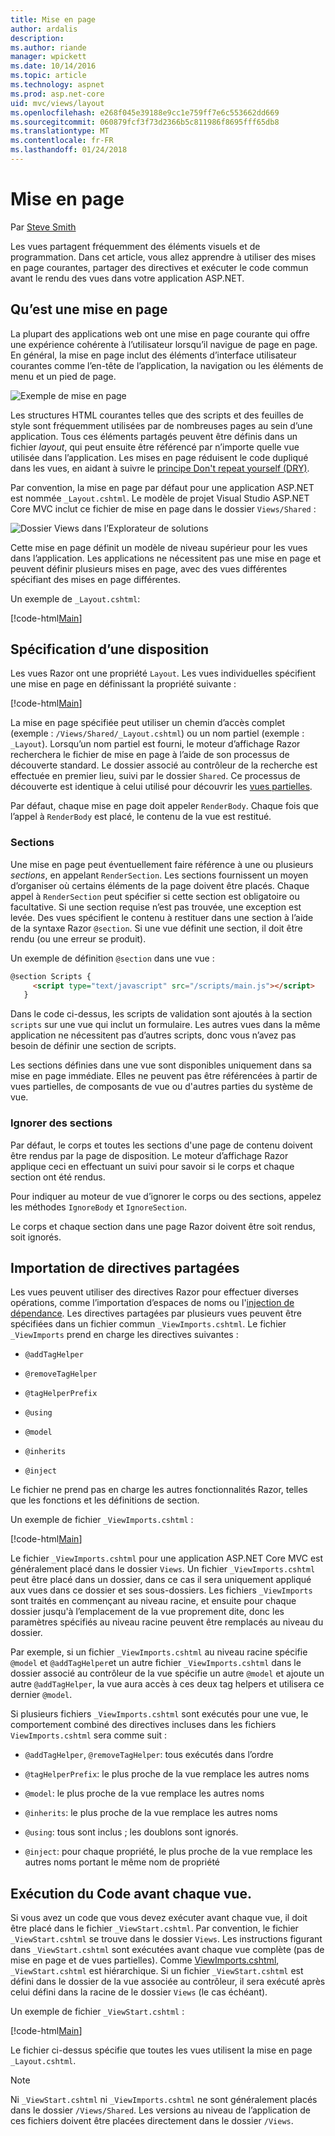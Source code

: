 ```yaml
---
title: Mise en page
author: ardalis
description: 
ms.author: riande
manager: wpickett
ms.date: 10/14/2016
ms.topic: article
ms.technology: aspnet
ms.prod: asp.net-core
uid: mvc/views/layout
ms.openlocfilehash: e268f045e39188e9cc1e759ff7e6c553662dd669
ms.sourcegitcommit: 060879fcf3f73d2366b5c811986f8695fff65db8
ms.translationtype: MT
ms.contentlocale: fr-FR
ms.lasthandoff: 01/24/2018
---
```

# <a name="layout"></a>Mise en page

Par [Steve Smith](https://ardalis.com/)

Les vues partagent fréquemment des éléments visuels et de programmation. Dans cet article, vous allez apprendre à utiliser des mises en page courantes, partager des directives et exécuter le code commun avant le rendu des vues dans votre application ASP.NET.

## <a name="what-is-a-layout"></a>Qu’est une mise en page

La plupart des applications web ont une mise en page courante qui offre une expérience cohérente à l’utilisateur lorsqu’il navigue de page en page. En général, la mise en page inclut des éléments d’interface utilisateur courantes comme l’en-tête de l’application, la navigation ou les éléments de menu et un pied de page. 

![Exemple de mise en page](layout/_static/page-layout.png)

Les structures HTML courantes telles que des scripts et des feuilles de style sont fréquemment utilisées par de nombreuses pages au sein d’une application. Tous ces éléments partagés peuvent être définis dans un fichier *layout*, qui peut ensuite être référencé par n’importe quelle vue utilisée dans l’application. Les mises en page réduisent le code dupliqué dans les vues, en aidant à suivre le [principe Don't repeat yourself (DRY)](http://deviq.com/don-t-repeat-yourself/).

Par convention, la mise en page par défaut pour une application ASP.NET est nommée `_Layout.cshtml`. Le modèle de projet Visual Studio ASP.NET Core MVC inclut ce fichier de mise en page dans le dossier `Views/Shared` :

![Dossier Views dans l’Explorateur de solutions](layout/_static/web-project-views.png) 

Cette mise en page définit un modèle de niveau supérieur pour les vues dans l’application. Les applications ne nécessitent pas une mise en page et peuvent définir plusieurs mises en page, avec des vues différentes spécifiant des mises en page différentes. 

Un exemple de `_Layout.cshtml`:

[!code-html[Main](../../common/samples/WebApplication1/Views/Shared/_Layout.cshtml?highlight=42,66)]

## <a name="specifying-a-layout"></a>Spécification d’une disposition

Les vues Razor ont une propriété `Layout`. Les vues individuelles spécifient une mise en page en définissant la propriété suivante : 

[!code-html[Main](../../common/samples/WebApplication1/Views/_ViewStart.cshtml?highlight=2)]

La mise en page spécifiée peut utiliser un chemin d’accès complet (exemple : `/Views/Shared/_Layout.cshtml`) ou un nom partiel (exemple : `_Layout`). Lorsqu’un nom partiel est fourni, le moteur d’affichage Razor recherchera le fichier de mise en page à l’aide de son processus de découverte standard. Le dossier associé au contrôleur de la recherche est effectuée en premier lieu, suivi par le dossier `Shared`. Ce processus de découverte est identique à celui utilisé pour découvrir les [vues partielles](partial.md).

Par défaut, chaque mise en page doit appeler `RenderBody`. Chaque fois que l’appel à `RenderBody` est placé, le contenu de la vue est restitué.

<a name="layout-sections-label"></a>

### <a name="sections"></a>Sections

Une mise en page peut éventuellement faire référence à une ou plusieurs *sections*, en appelant `RenderSection`. Les sections fournissent un moyen d’organiser où certains éléments de la page doivent être placés. Chaque appel à `RenderSection` peut spécifier si cette section est obligatoire ou facultative. Si une section requise n’est pas trouvée, une exception est levée. Des vues spécifient le contenu à restituer dans une section à l’aide de la syntaxe Razor `@section`. Si une vue définit une section, il doit être rendu (ou une erreur se produit).

Un exemple de définition `@section` dans une vue :

```html
@section Scripts {
     <script type="text/javascript" src="/scripts/main.js"></script>
   }
   ```

Dans le code ci-dessus, les scripts de validation sont ajoutés à la section `scripts` sur une vue qui inclut un formulaire. Les autres vues dans la même application ne nécessitent pas d’autres scripts, donc vous n’avez pas besoin de définir une section de scripts. 

Les sections définies dans une vue sont disponibles uniquement dans sa mise en page immédiate. Elles ne peuvent pas être référencées à partir de vues partielles, de composants de vue ou d'autres parties du système de vue. 

### <a name="ignoring-sections"></a>Ignorer des sections

Par défaut, le corps et toutes les sections d'une page de contenu doivent être rendus par la page de disposition. Le moteur d’affichage Razor applique ceci en effectuant un suivi pour savoir si le corps et chaque section ont été rendus. 

Pour indiquer au moteur de vue d’ignorer le corps ou des sections, appelez les méthodes `IgnoreBody` et `IgnoreSection`.

Le corps et chaque section dans une page Razor doivent être soit rendus, soit ignorés.

<a name="viewimports"></a>

## <a name="importing-shared-directives"></a>Importation de directives partagées 

Les vues peuvent utiliser des directives Razor pour effectuer diverses opérations, comme l’importation d’espaces de noms ou l'[injection de dépendance](dependency-injection.md). Les directives partagées par plusieurs vues peuvent être spécifiées dans un fichier commun `_ViewImports.cshtml`. Le fichier `_ViewImports` prend en charge les directives suivantes : 

* `@addTagHelper`

* `@removeTagHelper`

* `@tagHelperPrefix`

* `@using`

* `@model`

* `@inherits`

* `@inject`

Le fichier ne prend pas en charge les autres fonctionnalités Razor, telles que les fonctions et les définitions de section.

Un exemple de fichier `_ViewImports.cshtml` :

[!code-html[Main](../../common/samples/WebApplication1/Views/_ViewImports.cshtml)]

Le fichier `_ViewImports.cshtml` pour une application ASP.NET Core MVC est généralement placé dans le dossier `Views`. Un fichier `_ViewImports.cshtml` peut être placé dans un dossier, dans ce cas il sera uniquement appliqué aux vues dans ce dossier et ses sous-dossiers. Les fichiers `_ViewImports` sont traités en commençant au niveau racine, et ensuite pour chaque dossier jusqu'à l’emplacement de la vue proprement dite, donc les paramètres spécifiés au niveau racine peuvent être remplacés au niveau du dossier.

Par exemple, si un fichier `_ViewImports.cshtml` au niveau racine spécifie `@model` et `@addTagHelper`et un autre fichier `_ViewImports.cshtml` dans le dossier associé au contrôleur de la vue spécifie un autre `@model` et ajoute un autre `@addTagHelper`, la vue aura accès à ces deux tag helpers et utilisera ce dernier `@model`.

Si plusieurs fichiers `_ViewImports.cshtml` sont exécutés pour une vue, le comportement combiné des directives incluses dans les fichiers `ViewImports.cshtml` sera comme suit : 

* `@addTagHelper`, `@removeTagHelper`: tous exécutés dans l’ordre

* `@tagHelperPrefix`: le plus proche de la vue remplace les autres noms

* `@model`: le plus proche de la vue remplace les autres noms

* `@inherits`: le plus proche de la vue remplace les autres noms

* `@using`: tous sont inclus ; les doublons sont ignorés.

* `@inject`: pour chaque propriété, le plus proche de la vue remplace les autres noms portant le même nom de propriété

<a name="viewstart"></a>

## <a name="running-code-before-each-view"></a>Exécution du Code avant chaque vue.

Si vous avez un code que vous devez exécuter avant chaque vue, il doit être placé dans le fichier `_ViewStart.cshtml`. Par convention, le fichier `_ViewStart.cshtml` se trouve dans le dossier `Views`. Les instructions figurant dans `_ViewStart.cshtml` sont exécutées avant chaque vue complète (pas de mise en page et de vues partielles). Comme [ViewImports.cshtml](xref:mvc/views/layout#viewimports), `_ViewStart.cshtml` est hiérarchique. Si un fichier `_ViewStart.cshtml` est défini dans le dossier de la vue associée au contrôleur, il sera exécuté après celui défini dans la racine de le dossier `Views` (le cas échéant).

Un exemple de fichier `_ViewStart.cshtml` :

[!code-html[Main](../../common/samples/WebApplication1/Views/_ViewStart.cshtml)]

Le fichier ci-dessus spécifie que toutes les vues utilisent la mise en page `_Layout.cshtml`.

> [!NOTE]
> Ni `_ViewStart.cshtml` ni `_ViewImports.cshtml` ne sont généralement placés dans le dossier `/Views/Shared`. Les versions au niveau de l’application de ces fichiers doivent être placées directement dans le dossier `/Views`.
